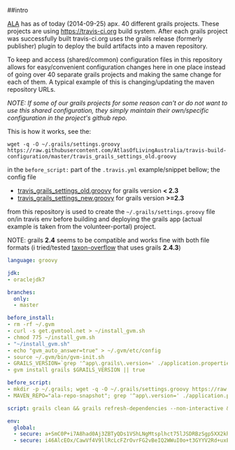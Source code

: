 ##intro

[ALA](https://github.com/AtlasOfLivingAustralia) has as of today (2014-09-25) apx. 40 different grails projects. These projects are using https://travis-ci.org build system. After each grails project was successfully built travis-ci.org uses the grails release (formerly publisher) plugin to deploy the build artifacts into a maven repository.

To keep and access (shared/common) configuration files in this repository allows for easy/convenient configuration changes here in one place instead of going over 40 separate grails projects and making the same change for each of them. A typical example of this is changing/updating the maven repository URLs.

*NOTE: If some of our grails projects for some reason can't or do not want to use this shared configuration, they simply maintain their own/specific configuration in the project's github repo.*

This is how it works, see the: 
```
wget -q -O ~/.grails/settings.groovy https://raw.githubusercontent.com/AtlasOfLivingAustralia/travis-build-configuration/master/travis_grails_settings_old.groovy
``` 
in the `before_script:` part of the `.travis.yml` example/snippet bellow; the config file
- [travis_grails_settings_old.groovy](https://raw.githubusercontent.com/AtlasOfLivingAustralia/travis-build-configuration/master/travis_grails_settings_old.groovy) for grails version **< 2.3**
- [travis_grails_settings_new.groovy](https://raw.githubusercontent.com/AtlasOfLivingAustralia/travis-build-configuration/master/travis_grails_settings_new.groovy) for grails version **>=2.3**

from this repository is used to create the `~/.grails/settings.groovy` file on/in travis env before building and deploying the grails app (actual example is taken from the volunteer-portal) project.

NOTE: grails **2.4** seems to be compatible and works fine with both file formats (i tried/tested  [taxon-overflow](https://github.com/AtlasOfLivingAustralia/taxon-overflow) that uses grails **2.4.3**)

```yaml
language: groovy

jdk:
- oraclejdk7

branches:
  only:
  - master

before_install:
- rm -rf ~/.gvm
- curl -s get.gvmtool.net > ~/install_gvm.sh
- chmod 775 ~/install_gvm.sh
- "~/install_gvm.sh"
- echo "gvm_auto_answer=true" > ~/.gvm/etc/config
- source ~/.gvm/bin/gvm-init.sh
- GRAILS_VERSION=`grep '^app\.grails\.version=' ./application.properties | sed -e 's/^app\.grails\.version=//g'`
- gvm install grails $GRAILS_VERSION || true

before_script:
- mkdir -p ~/.grails; wget -q -O ~/.grails/settings.groovy https://raw.githubusercontent.com/AtlasOfLivingAustralia/travis-build-configuration/master/travis_grails_settings_old.groovy
- MAVEN_REPO="ala-repo-snapshot"; grep '^app\.version=' ./application.properties | grep -q "\-SNAPSHOT"; if [ "$?" = "1" ]; then MAVEN_REPO="ala-repo-release"; fi;

script: grails clean && grails refresh-dependencies --non-interactive && grails prod war && grails prod maven-deploy --repository=$MAVEN_REPO

env:
  global:
  - secure: a+SmC0P+i7A8had0Aj3ZBTyQDs1VShLNgMtsplhct75lJSDRBzSgp5XX2kh7xlzmVIXA71m7RAjRsy1kQZgZoO6+vxGT35oE1zYSRYbcgNjD2kt67lceCyE1ncxvmiPpBTvhOs/eZ/dRkzbuU1HD0eEg3tR0bP+O8svBtRZAVqo=
  - secure: i46AlcEOx/CawVf4V9llRcLcFZrOvrFG2vBeIQ2WWuI0o+t3GYYV2Rd+uxEQ7f7OCzShZvRUb1KdhydObKYZGpbocvIAyKN3inw43UTWwXa3O1+F10+PpNdiFVC8QBCnHiTJ7AXti/EYymmepy9VNiONJhPirrom3XrxX3XhBBk=
```

